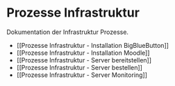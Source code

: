 # Prozesse Infrastruktur
Dokumentation der Infrastruktur Prozesse.

* [[Prozesse Infrastruktur - Installation BigBlueButton]]
* [[Prozesse Infrastruktur - Installation Moodle]]
* [[Prozesse Infrastruktur - Server bereitstellen]]
* [[Prozesse Infrastruktur - Server bestellen]]
* [[Prozesse Infrastruktur - Server Monitoring]]